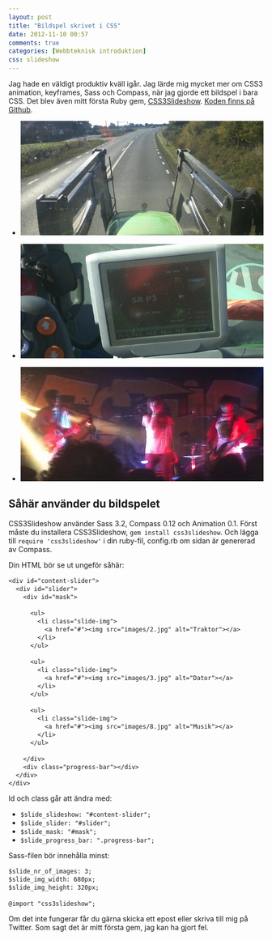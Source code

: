 ```yaml
---
layout: post
title: "Bildspel skrivet i CSS"
date: 2012-11-10 00:57
comments: true
categories: [Webbteknisk introduktion]
css: slideshow
---
```


Jag hade en väldigt produktiv kväll igår. Jag lärde mig mycket mer om CSS3 
animation, keyframes, Sass och Compass, när jag gjorde ett bildspel i bara CSS.
Det blev även mitt första Ruby gem, [CSS3Slideshow](https://rubygems.org/gems/css3slideshow).
[Koden finns på Github](https://github.com/klambycom/css3-slideshow).

<!-- more -->

<div id="content-slider">
 <div id="slider">
  <div id="mask">
   <ul><li class="slide-img"> <a href="#"><img src="/images/slide-1.jpg" alt="Traktor"></a></li></ul>
   <ul><li class="slide-img"><a href="#"><img src="/images/slide-2.jpg" alt="Dator"></a></li></ul>
   <ul><li class="slide-img"><a href="#"><img src="/images/slide-3.jpg" alt="Musik"></a></li></ul>
  </div>
  <div class="progress-bar"></div>
 </div>
</div>


## Såhär använder du bildspelet

CSS3Slideshow använder Sass 3.2, Compass 0.12 och Animation 0.1. Först måste du 
installera CSS3Slideshow, `gem install css3slideshow`. Och lägga till `require
'css3slideshow'` i din ruby-fil, config.rb om sidan är genererad av Compass.

Din HTML bör se ut ungeför såhär:

    <div id="content-slider">
      <div id="slider">
        <div id="mask">
    
          <ul>
            <li class="slide-img">
              <a href="#"><img src="images/2.jpg" alt="Traktor"></a>
            </li>
          </ul>
    
          <ul>
            <li class="slide-img">
              <a href="#"><img src="images/3.jpg" alt="Dator"></a>
            </li>
          </ul>
    
          <ul>
            <li class="slide-img">
              <a href="#"><img src="images/8.jpg" alt="Musik"></a>
            </li>
          </ul>
    
        </div>
        <div class="progress-bar"></div>
      </div>
    </div>

Id och class går att ändra med:

*   `$slide_slideshow: "#content-slider";`
*   `$slide_slider: "#slider";`
*   `$slide_mask: "#mask";`
*   `$slide_progress_bar: ".progress-bar";`

Sass-filen bör innehålla minst:

    $slide_nr_of_images: 3;
    $slide_img_width: 680px;
    $slide_img_height: 320px;
    
    @import "css3slideshow";

Om det inte fungerar får du gärna skicka ett epost eller skriva till mig på
Twitter. Som sagt det är mitt första gem, jag kan ha gjort fel.
